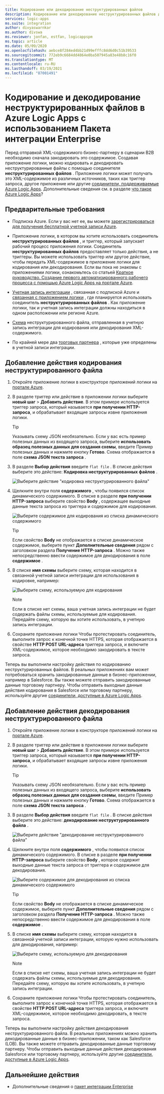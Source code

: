 ```yaml
---
title: Кодирование или декодирование неструктурированных файлов
description: Кодирование или декодирование неструктурированных файлов для интеграции Enterprise в Azure Logic Apps с помощью Пакет интеграции Enterprise
services: logic-apps
ms.suite: integration
author: divyaswarnkar
ms.author: divswa
ms.reviewer: jonfan, estfan, logicappspm
ms.topic: article
ms.date: 05/09/2020
ms.openlocfilehash: aebce8f284ed4bb21d99efffc8dd6d0c51b39533
ms.sourcegitcommit: 772eb9c6684dd4864e0ba507945a83e48b8c16f0
ms.translationtype: MT
ms.contentlocale: ru-RU
ms.lasthandoff: 03/19/2021
ms.locfileid: "87001491"
---
```

# <a name="encode-and-decode-flat-files-in-azure-logic-apps-by-using-the-enterprise-integration-pack"></a>Кодирование и декодирование неструктурированных файлов в Azure Logic Apps с использованием Пакета интеграции Enterprise

Перед отправкой XML-содержимого бизнес-партнеру в сценарии B2B необходимо сначала закодировать это содержимое. Создавая приложение логики, можно кодировать и декодировать неструктурированные файлы с помощью соединителя **неструктурированных файлов** . Приложение логики может получать это XML-содержимое из различных источников, таких как триггер запроса, другое приложение или другие [соединители, поддерживаемые Azure Logic Apps](../connectors/apis-list.md). Дополнительные сведения см. в разделе [что такое Azure Logic Apps](logic-apps-overview.md)?

## <a name="prerequisites"></a>Предварительные требования

* Подписка Azure. Если у вас нет ее, вы можете [зарегистрироваться для получения бесплатной учетной записи Azure](https://azure.microsoft.com/free/).

* Приложение логики, в котором вы хотите использовать соединитель **неструктурированных файлов** , и триггер, который запускает рабочий процесс приложения логики. Соединитель **неструктурированных файлов** предоставляет только действия, а не триггеры. Вы можете использовать триггер или другое действие, чтобы передать XML-содержимое в приложение логики для кодирования или декодирования. Если вы пока не знакомы с приложениями логики, ознакомьтесь со статьей [Краткое руководство. Создание первого автоматизированного рабочего процесса с помощью Azure Logic Apps на портале Azure](../logic-apps/quickstart-create-first-logic-app-workflow.md).

* [Учетная запись интеграции](../logic-apps/logic-apps-enterprise-integration-create-integration-account.md) , связанная с подпиской Azure и [связанная с приложением логики](./logic-apps-enterprise-integration-create-integration-account.md#link-account) , где планируется использовать соединитель **неструктурированных файлов** . Как приложение логики, так и учетная запись интеграции должны находиться в одном расположении или регионе Azure.

* [Схема](logic-apps-enterprise-integration-schemas.md) неструктурированного файла, отправленная в учетную запись интеграции для кодирования или декодирования XML-содержимого.

* По крайней мере два [торговых партнера](logic-apps-enterprise-integration-partners.md) , которые уже определены в учетной записи интеграции.

## <a name="add-flat-file-encode-action"></a>Добавление действия кодирования неструктурированного файла

1. Откройте приложение логики в конструкторе приложений логики на [портале Azure](https://portal.azure.com).

1. В разделе триггер или действие в приложении логики выберите **новый шаг**  >  **Добавить действие**. В этом примере используется триггер запроса, который называется **при получении HTTP-запроса**, и обрабатывает входящие запросы извне приложения логики.

   > [!TIP]
   > Указывать схему JSON необязательно. Если у вас есть пример полезных данных из входящего запроса, выберите **использовать образец полезных данных для создания схемы**, введите Пример полезных данных и нажмите кнопку **Готово**. Схема отображается в поле **схема JSON текста запроса** .

1. В разделе **Выбор действия** введите `flat file` . В списке действия выберите это действие: **Кодировка неструктурированных файлов** .

   ![Выберите действие "кодировка неструктурированного файла"](./media/logic-apps-enterprise-integration-flatfile/select-flat-file-encoding.png)

1. Щелкните внутри поля **содержимого** , чтобы появился список динамического содержимого. В списке в разделе **при получении HTTP-запроса** выберите свойство **Body** , содержащее выходные данные текста запроса из триггера и содержимое для кодирования.

   ![Выберите содержимое для кодирования из списка динамического содержимого](./media/logic-apps-enterprise-integration-flatfile/select-content-to-encode.png)

   > [!TIP]
   > Если свойство **Body** не отображается в списке динамическое содержимое, выберите пункт **Дополнительные сведения** рядом с заголовком раздела **Получение HTTP-запроса** .
   > Можно также непосредственно ввести содержимое для декодирования в поле **содержимое** .

1. В списке **имя схемы** выберите схему, которая находится в связанной учетной записи интеграции для использования в кодировке, например:

   ![Выберите схему, используемую для кодирования](./media/logic-apps-enterprise-integration-flatfile/select-schema-for-encoding.png)

   > [!NOTE]
   > Если в списке нет схемы, ваша учетная запись интеграции не будет содержать файлы схемы, используемые для кодирования. Передайте схему, которую вы хотите использовать, в учетную запись интеграции.

1. Сохраните приложение логики Чтобы протестировать соединитель, выполните запрос к конечной точке HTTPS, которая отображается в свойстве **HTTP POST URL-адреса** триггера запроса, и включите XML-содержимое, которое необходимо закодировать в тексте запроса.

Теперь вы выполнили настройку действия по кодированию неструктурированных файлов. В реальных приложениях вам может потребоваться хранить закодированные данные в бизнес-приложении, например в Salesforce. Вы также можете отправить закодированные данные торговому партнеру. Чтобы отправить выходные данные действия кодирования в Salesforce или торговому партнеру, используйте другие [соединители, доступные в Azure Logic Apps](../connectors/apis-list.md).

## <a name="add-flat-file-decode-action"></a>Добавление действия декодирования неструктурированного файла

1. Откройте приложение логики в конструкторе приложений логики на [портале Azure](https://portal.azure.com).

1. В разделе триггер или действие в приложении логики выберите **новый шаг**  >  **Добавить действие**. В этом примере используется триггер запроса, который называется **при получении HTTP-запроса**, и обрабатывает входящие запросы извне приложения логики.

   > [!TIP]
   > Указывать схему JSON необязательно. Если у вас есть пример полезных данных из входящего запроса, выберите **использовать образец полезных данных для создания схемы**, введите Пример полезных данных и нажмите кнопку **Готово**. Схема отображается в поле **схема JSON текста запроса** .

1. В разделе **Выбор действия** введите `flat file` . В списке действия выберите это действие: **декодирование неструктурированного файла** .

   ![Выберите действие "декодирование неструктурированного файла"](./media/logic-apps-enterprise-integration-flatfile/select-flat-file-decoding.png)

1. Щелкните внутри поля **содержимого** , чтобы появился список динамического содержимого. В списке в разделе **при получении HTTP-запроса** выберите свойство **Body** , которое содержит выходные данные текста запроса от триггера и содержимое для декодирования.

   ![Выберите содержимое для декодирования из списка динамического содержимого](./media/logic-apps-enterprise-integration-flatfile/select-content-to-decode.png)

   > [!TIP]
   > Если свойство **Body** не отображается в списке динамическое содержимое, выберите пункт **Дополнительные сведения** рядом с заголовком раздела **Получение HTTP-запроса** . Можно также непосредственно ввести содержимое для декодирования в поле **содержимое** .

1. В списке **имя схемы** выберите схему, которая находится в связанной учетной записи интеграции, которую нужно использовать для декодирования, например:

   ![Выберите схему, используемую для декодирования](./media/logic-apps-enterprise-integration-flatfile/select-schema-for-decoding.png)

   > [!NOTE]
   > Если в списке нет схемы, ваша учетная запись интеграции не будет содержать файлы схемы, используемые для декодирования. Передайте схему, которую вы хотите использовать, в учетную запись интеграции.

1. Сохраните приложение логики Чтобы протестировать соединитель, выполните запрос к конечной точке HTTPS, которая отображается в свойстве **HTTP POST URL-адреса** триггера запроса, и включите XML-содержимое, которое необходимо декодировать, в тексте запроса.

Теперь вы выполнили настройку действия декодирования неструктурированного файла. В реальных приложениях можно хранить декодированные данные в бизнес-приложении, таком как Salesforce (LOB). Вы также можете отправить декодированные данные торговому партнеру. Чтобы отправить выходные данные действия декодирования Salesforce или торговому партнеру, используйте другие [соединители, доступные в Azure Logic Apps](../connectors/apis-list.md).

## <a name="next-steps"></a>Дальнейшие действия

* Дополнительные сведения о [пакет интеграции Enterprise](logic-apps-enterprise-integration-overview.md)
